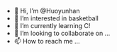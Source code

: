 - 👋 Hi, I’m @Huoyunhan
- 👀 I’m interested in basketball
- 🌱 I’m currently learning C!
- 💞️ I’m looking to collaborate on ...
- 📫 How to reach me ...

<!---
Huoyunhan/Huoyunhan is a ✨ special ✨ repository because its `README.md` (this file) appears on your GitHub profile.
You can click the Preview link to take a look at your changes.
--->
